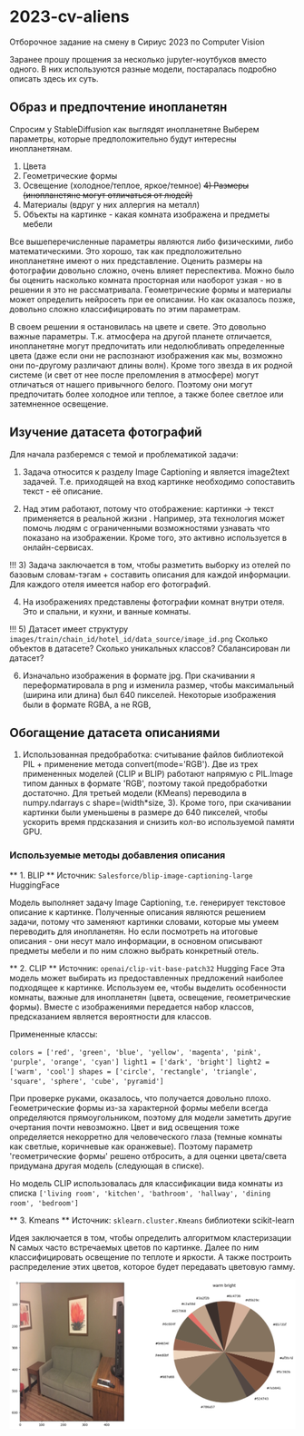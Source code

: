 # 2023-cv-aliens
Отборочное задание на смену в Сириус 2023 по Computer Vision

Заранее прошу прощения за несколько jupyter-ноутбуков вместо одного. В них используются разные модели, постаралась подробно описать здесь их суть.


## Образ и предпочтение инопланетян ##
Спросим у StableDiffusion как выглядят инопланетяне
Выберем параметры, которые предположительно будут интересны инопланетянам.

1) Цвета
2) Геометрические формы
3) Освещение (холодное/теплое, яркое/темное)
~~4) Размеры (инопланетяне могут отличаться от людей)~~
5) Материалы (вдруг у них аллергия на металл)
6) Объекты на картинке - какая комната изображена и предметы мебели

Все вышеперечисленные параметры являются либо физическими, либо математическими. Это хорошо, так как предположительно инопланетяне имеют о них представление.
Оценить размеры на фотографии довольно сложно, очень влияет переспектива. Можно было бы оценить насколько комната просторная или наоборот узкая - но в решении я это не рассматривала.
Геометрические формы и материалы может определить нейросеть при ее описании. Но как оказалось позже, довольно сложно классифицировать по этим параметрам.

В своем решении я остановилась на цвете и свете. Это довольно важные параметры. Т.к. атмосфера на другой планете отличается, инопланетяне могут предпочитать или недолюбливать определенные цвета (даже если они не распознают изображения как мы, возможно они по-другому различают длины волн). Кроме того звезда в их родной системе (и свет от нее после преломления в атмосфере) могут отличаться от нашего привычного белого. Поэтому они могут предпочитать более холодное или теплое, а также более светлое или затемненное освещение.


## Изучение датасета фотографий ##
Для начала разберемся с темой и проблематикой задачи:

1) Задача относится к разделу Image Captioning и является image2text задачей. Т.е. приходящей на вход картинке необходимо сопоставить текст - её описание.

2) Над этим работают, потому что отображение: картинки -> текст применяется в реальной жизни . Например, эта технология может помочь людям с ограниченными возможностями узнавать что показано на изображении. Кроме того, это активно используется в онлайн-сервисах.

!!! 3) Задача заключается в том, чтобы разметить выборку из отелей по базовым словам-тэгам + составить описания для каждой информации. Для каждого отеля имеется набор его фотографий.

4) На изображениях представлены фотографии комнат внутри отеля. Это и спальни, и кухни, и ванные комнаты.

!!! 5) Датасет имеет структуру `images/train/chain_id/hotel_id/data_source/image_id.png` Сколько объектов в датасете? Сколько уникальных классов? Сбалансирован ли датасет?

6) Изначально изображения в формате jpg. При скачивании я переформатировала в png и изменила размер, чтобы максимальный (ширина или длина) был 640 пикселей. Некоторые изображения были в формате RGBA, а не RGB, 


## Обогащение датасета описаниями ##

1) Использованная предобработка: считывание файлов библиотекой PIL + применение метода convert(mode='RGB'). Две из трех примененных моделей (CLIP и BLIP) работают напрямую с PIL.Image типом данных в формате 'RGB', поэтому такой предобработки достаточно. Для третьей модели (KMeans) переводила в numpy.ndarrays c shape=(width*size, 3). Кроме того, при скачивании картинки были уменьшены в размере до 640 пикселей, чтобы ускорить время прдсказания и снизить кол-во используемой памяти GPU.


### Используемые методы добавления описания ###

** 1. BLIP ** 
Источник: `Salesforce/blip-image-captioning-large` HuggingFace

Модель выполняет задачу Image Captioning, т.е. генерирует текстовое описание к картинке. Полученные описания являются решением задачи, потому что заменяют картинки словами, которые мы умеем переводить для инопланетян. Но если посмотреть на итоговые описания - они несут мало информации, в основном описывают предметы мебели и по ним сложно выбрать конкретный отель.

** 2. CLIP **
Источник: `openai/clip-vit-base-patch32` Hugging Face
Эта модель может выбирать из предоставленных предложений наиболее подходящее к картинке. Используем ее, чтобы выделить особенности комнаты, важные для инопланетян (цвета, освещение, геометрические формы). Вместе с изображениями передается набор классов, предсказанием является вероятности для классов.

Примененные классы: 

`colors = ['red', 'green', 'blue', 'yellow', 'magenta', 'pink', 'purple', 'orange', 'cyan']
light1 = ['dark', 'bright']
light2 = ['warm', 'cool']
shapes = ['circle', 'rectangle', 'triangle', 'square', 'sphere', 'cube', 'pyramid']`

При проверке руками, оказалось, что получается довольно плохо. Геометрические формы из-за характерной формы мебели всегда определяются прямоугольником, поэтому для модели заметить другие очертания почти невозможно. Цвет и вид освещения тоже определяется некорретно для человеческого глаза (темные комнаты как светлые, коричневые как оранжевые).
Поэтому параметр 'геометрические формы' решено отбросить, а для оценки цвета/света придумана другая модель (следующая в списке).

Но модель CLIP использовалась для классификации вида комнаты из списка
`['living room', 'kitchen', 'bathroom', 'hallway', 'dining room', 'bedroom']`

** 3. Kmeans **
Источник: `sklearn.cluster.Kmeans` библиотеки scikit-learn

Идея заключается в том, чтобы определить алгоритмом кластеризации N самых часто встречаемых цветов по картинке. Далее по ним классифицировать освещение по теплоте и яркости. А также построить распределение этих цветов, которое будет передавать цветовую гамму. 

![Пример полученной цветовой гаммы, с подписанными цветами и классифицированным освещением](https://github.com/FMariaD/2023-cv-aliens/blob/main/pics/Kmeans_example.png)
